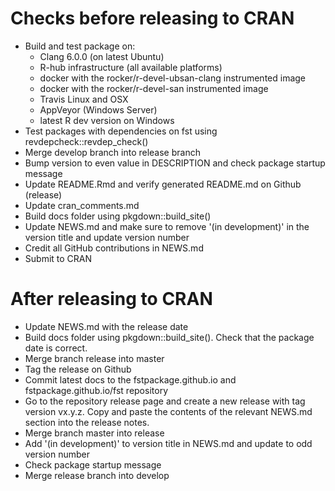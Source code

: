 
# Checks before releasing to CRAN

* Build and test package on:
    - Clang 6.0.0 (on latest Ubuntu)
    - R-hub infrastructure (all available platforms)
    - docker with the rocker/r-devel-ubsan-clang instrumented image
    - docker with the rocker/r-devel-san instrumented image
    - Travis Linux and OSX
    - AppVeyor (Windows Server)
    - latest R dev version on Windows
* Test packages with dependencies on fst using revdepcheck::revdep_check()
* Merge develop branch into release branch
* Bump version to even value in DESCRIPTION and check package startup message
* Update README.Rmd and verify generated README.md on Github (release)
* Update cran_comments.md
* Build docs folder using pkgdown::build_site()
* Update NEWS.md and make sure to remove '(in development)' in the version title and update version number
* Credit all GitHub contributions in NEWS.md
* Submit to CRAN

# After releasing to CRAN

* Update NEWS.md with the release date
* Build docs folder using pkgdown::build_site(). Check that the package date is correct.
* Merge branch release into master
* Tag the release on Github
* Commit latest docs to the fstpackage.github.io and fstpackage.github.io/fst repository
* Go to the repository release page and create a new release with tag version vx.y.z.
  Copy and paste the contents of the relevant NEWS.md section into the release notes.
* Merge branch master into release
* Add '(in development)' to version title in NEWS.md and update to odd version number
* Check package startup message
* Merge release branch into develop
